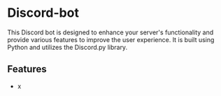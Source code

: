 # Discord-bot
This Discord bot is designed to enhance your server's functionality and provide various features to improve the user experience. It is built using Python and utilizes the Discord.py library.

## Features
- x